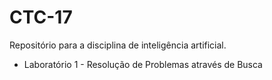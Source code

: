 # CTC-17
Repositório para a disciplina de inteligência artificial.

* Laboratório 1 - Resolução de Problemas através de Busca
